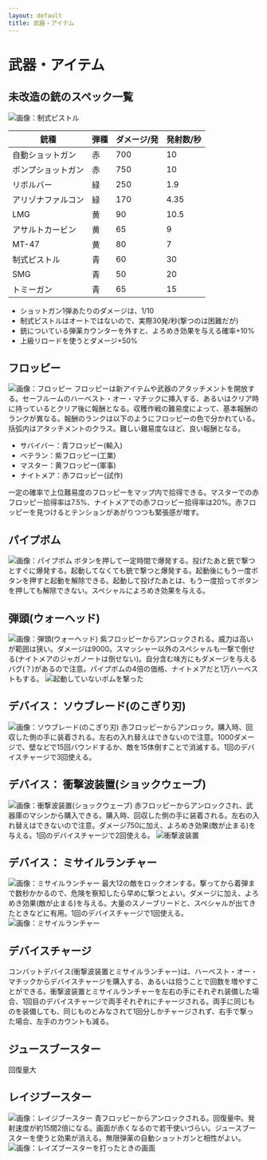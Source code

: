 ```yaml
---
layout: default
title: 武器・アイテム
---
```

# 武器・アイテム

## 未改造の銃のスペック一覧
![画像：制式ピストル](../images/wep_pistle.jpg)

銃種|弾種|ダメージ/発|発射数/秒
---|---|---|---
自動ショットガン|赤|700|10
ポンプショットガン|赤|750|10
リボルバー|緑|250|1.9
アリゾナファルコン|緑|170|4.35
LMG|黄|90|10.5
アサルトカービン|黄|65|9
MT-47|黄|80|7
制式ピストル|青|60|30
SMG|青|50|20
トミーガン|青|65|15

* ショットガン1弾あたりのダメージは、1/10
* 制式ピストルはオートではないので、実際30発/秒(撃つのは困難だが)
* 銃についている弾薬カウンターを外すと、よろめき効果を与える確率+10%
* 上級リロードを使うとダメージ+50%

## フロッピー
![画像：フロッピー](../images/wep_floppy.jpg)
フロッピーは新アイテムや武器のアタッチメントを開放する。セーフルームのハーベスト・オー・マチックに挿入する、あるいはクリア時に持っているとクリア後に報酬となる。収穫作戦の難易度によって、基本報酬のランクが異なる。報酬のランクは以下のようにフロッピーの色で分かれている。括弧内はアタッチメントのクラス。難しい難易度なほど、良い報酬となる。

* サバイバー：青フロッピー(輸入)
* ベテラン：紫フロッピー(工業)
* マスター：黄フロッピー(軍事)
* ナイトメア：赤フロッピー(試作)

一定の確率で上位難易度のフロッピーをマップ内で拾得できる。マスターでの赤フロッピー拾得率は7.5%、ナイトメアでの赤フロッピー拾得率は20%。赤フロッピーを見つけるとテンションがあがりつつも緊張感が増す。

## パイプボム
![画像：パイプボム](../images/wep_pipe.jpg)
ボタンを押して一定時間で爆発する。投げたあと銃で撃つとすぐに爆発する。起動してなくても銃で撃つと爆発する。起動後にもう一度ボタンを押すと起動を解除できる。起動して投げたあとは、もう一度拾ってボタンを押しても解除できない。スペシャルによろめき効果を与える。

## 弾頭(ウォーヘッド)
![画像：弾頭(ウォーヘッド)](../images/wep_warhead.jpg)
紫フロッピーからアンロックされる。威力は高いが範囲は狭い。ダメージは9000。スマッシャー以外のスペシャルも一撃で倒せる(ナイトメアのジャガノートは倒せない)。自分含む味方にもダメージを与えるバグ(？)があるので注意。パイプボムの4倍の価格、ナイトメアだと1万ハーベストもする。
![起動していないボムを撃った](https://user-images.githubusercontent.com/1223395/167609944-5c5f2b34-abc9-45b1-9cc0-511d356b748f.gif)

## デバイス： ソウブレード(のこぎり刃)
![画像：ソウブレード(のこぎり刃)](../images/wep_saw.webp)
赤フロッピーからアンロック。購入時、回収した側の手に装着される。左右の入れ替えはできないので注意。1000ダメージで、壁などで15回バウンドするか、敵を15体倒すことで消滅する。1回のデバイスチャージで3回使える。

## デバイス： 衝撃波装置(ショックウェーブ)
![画像：衝撃波装置(ショックウェーブ)](../images/wep_shock.jpg)
赤フロッピーからアンロックされ、武器庫のマシンから購入できる。購入時、回収した側の手に装着される。左右の入れ替えはできないので注意。ダメージ750に加え、よろめき効果(敵が止まる)を与える。1回のデバイスチャージで2回使える。
![衝撃波装置](https://user-images.githubusercontent.com/1223395/167611118-f6b56170-df34-46c5-9604-2c9dcfa39b44.gif)

## デバイス： ミサイルランチャー
![画像：ミサイルランチャー](../images/wep_misile.jpg)
最大12の敵をロックオンする。撃ってから着弾まで数秒かかるので、危険を察知したら早めに撃つとよい。ダメージに加え、よろめき効果(敵が止まる)を与える。大量のスノーブリードと、スペシャルが出てきたときなどに有用。1回のデバイスチャージで1回使える。
![画像：ミサイルランチャー](https://user-images.githubusercontent.com/1223395/167611019-bec692f2-1c5e-43d9-b2f2-dcc65ab7b653.gif)

## デバイスチャージ
コンバットデバイス(衝撃波装置とミサイルランチャー)は、ハーベスト・オー・マチックからデバイスチャージを購入する、あるいは拾うことで回数を増やすことができる。衝撃波装置とミサイルランチャーを左右の手にそれぞれ装備した場合、1回目のデバイスチャージで両手それぞれにチャージされる。両手に同じものを装備しても、同じものとみなされて1回分しかチャージされず、右手で撃った場合、左手のカウントも減る。

## ジュースブースター
回復量大

## レイジブースター
![画像：レイジブースター](../images/wep_reigi.jpg)
青フロッピーからアンロックされる。回復量中。発射速度が約15間2倍になる。画面が赤くなるので若干使いづらい。ジュースブースターを使うと効果が消える。無限弾薬の自動ショットガンと相性がよい。
![画像：レイズブースターを打ったときの画面](../images/wep_reigi2.jpg)
